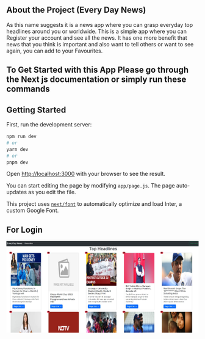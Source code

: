 ## About the Project (Every Day News)

As this name suggests it is a news app where you can grasp everyday top headlines around you or worldwide. This is a simple app where you can Register your account and see all the news. It has one more benefit that news that you think is important and also want to tell others or want to see again, you can add to your Favourites.

## To Get Started with this App Please go through the Next js documentation or simply run these commands
## Getting Started

First, run the development server:

```bash
npm run dev
# or
yarn dev
# or
pnpm dev
```

Open [http://localhost:3000](http://localhost:3000) with your browser to see the result.

You can start editing the page by modifying `app/page.js`. The page auto-updates as you edit the file.

This project uses [`next/font`](https://nextjs.org/docs/basic-features/font-optimization) to automatically optimize and load Inter, a custom Google Font.

## For Login 
<img src="/Screenshots/home.jpg" alt="Alt text" title="Optional title">
